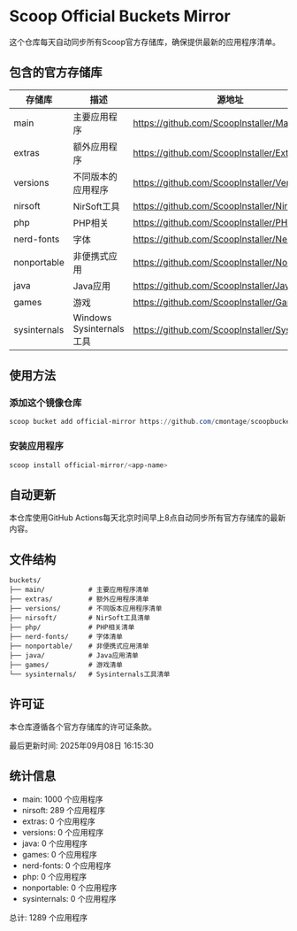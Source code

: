 # Scoop Official Buckets Mirror

这个仓库每天自动同步所有Scoop官方存储库，确保提供最新的应用程序清单。

## 包含的官方存储库

| 存储库 | 描述 | 源地址 |
|--------|------|---------|
| main | 主要应用程序 | https://github.com/ScoopInstaller/Main |
| extras | 额外应用程序 | https://github.com/ScoopInstaller/Extras |
| versions | 不同版本的应用程序 | https://github.com/ScoopInstaller/Versions |
| nirsoft | NirSoft工具 | https://github.com/ScoopInstaller/Nirsoft |
| php | PHP相关 | https://github.com/ScoopInstaller/PHP |
| nerd-fonts | 字体 | https://github.com/ScoopInstaller/Nerd-Fonts |
| nonportable | 非便携式应用 | https://github.com/ScoopInstaller/Nonportable |
| java | Java应用 | https://github.com/ScoopInstaller/Java |
| games | 游戏 | https://github.com/ScoopInstaller/Games |
| sysinternals | Windows Sysinternals工具 | https://github.com/ScoopInstaller/Sysinternals |

## 使用方法

### 添加这个镜像仓库
```powershell
scoop bucket add official-mirror https://github.com/cmontage/scoopbucket-official
```

### 安装应用程序
```powershell
scoop install official-mirror/<app-name>
```

## 自动更新

本仓库使用GitHub Actions每天北京时间早上8点自动同步所有官方存储库的最新内容。

## 文件结构

```
buckets/
├── main/           # 主要应用程序清单
├── extras/         # 额外应用程序清单  
├── versions/       # 不同版本应用程序清单
├── nirsoft/        # NirSoft工具清单
├── php/            # PHP相关清单
├── nerd-fonts/     # 字体清单
├── nonportable/    # 非便携式应用清单
├── java/           # Java应用清单
├── games/          # 游戏清单
└── sysinternals/   # Sysinternals工具清单
```

## 许可证

本仓库遵循各个官方存储库的许可证条款。

最后更新时间: 2025年09月08日 16:15:30

## 统计信息

- main: 1000 个应用程序
- nirsoft: 289 个应用程序
- extras: 0 个应用程序
- versions: 0 个应用程序
- java: 0 个应用程序
- games: 0 个应用程序
- nerd-fonts: 0 个应用程序
- php: 0 个应用程序
- nonportable: 0 个应用程序
- sysinternals: 0 个应用程序

总计: 1289 个应用程序

